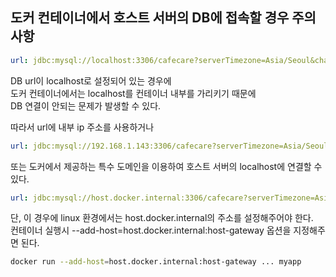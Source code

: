 ## 도커 컨테이너에서 호스트 서버의 DB에 접속할 경우 주의사항

```yml
url: jdbc:mysql://localhost:3306/cafecare?serverTimezone=Asia/Seoul&characterEncoding=UTF-8
```
DB url이 localhost로 설정되어 있는 경우에   
도커 컨테이너에서는 localhost를 컨테이너 내부를 가리키기 때문에   
DB 연결이 안되는 문제가 발생할 수 있다.   

따라서 url에 내부 ip 주소를 사용하거나
```yml
url: jdbc:mysql://192.168.1.143:3306/cafecare?serverTimezone=Asia/Seoul&characterEncoding=UTF-8
```
   
   
또는 도커에서 제공하는 특수 도메인을 이용하여 호스트 서버의 localhost에 연결할 수 있다.
```yml
url: jdbc:mysql://host.docker.internal:3306/cafecare?serverTimezone=Asia/Seoul&characterEncoding=UTF-8
```
단, 이 경우에 linux 환경에서는 host.docker.internal의 주소를 설정해주어야 한다.    
컨테이너 실행시 --add-host=host.docker.internal:host-gateway 옵션을 지정해주면 된다.  
```bash
docker run --add-host=host.docker.internal:host-gateway ... myapp
```

